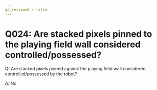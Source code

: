 ```yaml
---
qa_reviewed = false
---
```


# Q024: Are stacked pixels pinned to the playing field wall considered controlled/possessed?

Q: Are stacked pixels pinned against the playing field wall considered controlled/possessed by the robot?

A: No.